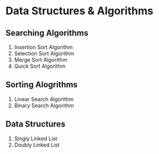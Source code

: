 # Data Structures & Algorithms

## Searching Algorithms
1. Insertion Sort Algorithm
2. Selection Sort Algorithm
3. Merge Sort Algorithm
4. Quick Sort Algorithm

## Sorting Alogrithms
1. Linear Search Algorithm
2. Binary Search Algorithm

## Data Structures
1. Singly Linked List
2. Doubly Linked List
